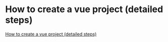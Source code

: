 # How to create a vue project (detailed steps)
[How to create a vue project (detailed steps)](https://aiwithcloud.com/2022/09/15/how_to_create_a_vue_project_detailed_steps/)
